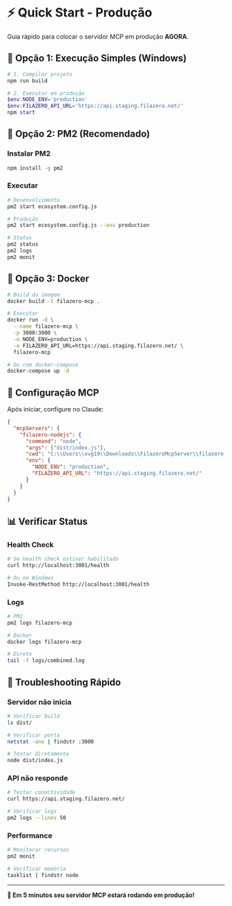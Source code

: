 # ⚡ Quick Start - Produção

Guia rápido para colocar o servidor MCP em produção **AGORA**.

## 🚀 Opção 1: Execução Simples (Windows)

```powershell
# 1. Compilar projeto
npm run build

# 2. Executar em produção
$env:NODE_ENV='production'
$env:FILAZERO_API_URL='https://api.staging.filazero.net/'
npm start
```

## 🔄 Opção 2: PM2 (Recomendado)

### Instalar PM2
```bash
npm install -g pm2
```

### Executar
```bash
# Desenvolvimento
pm2 start ecosystem.config.js

# Produção
pm2 start ecosystem.config.js --env production

# Status
pm2 status
pm2 logs
pm2 monit
```

## 🐳 Opção 3: Docker

```bash
# Build da imagem
docker build -t filazero-mcp .

# Executar
docker run -d \
  --name filazero-mcp \
  -p 3000:3000 \
  -e NODE_ENV=production \
  -e FILAZERO_API_URL=https://api.staging.filazero.net/ \
  filazero-mcp

# Ou com docker-compose
docker-compose up -d
```

## 🔧 Configuração MCP

Após iniciar, configure no Claude:

```json
{
  "mcpServers": {
    "filazero-nodejs": {
      "command": "node",
      "args": ["dist/index.js"],
      "cwd": "C:\\Users\\ovg19\\Downloads\\FilazeroMcpServer\\filazero-mcp-nodejs",
      "env": {
        "NODE_ENV": "production",
        "FILAZERO_API_URL": "https://api.staging.filazero.net/"
      }
    }
  }
}
```

## 📊 Verificar Status

### Health Check
```bash
# Se health check estiver habilitado
curl http://localhost:3001/health

# Ou no Windows
Invoke-RestMethod http://localhost:3001/health
```

### Logs
```bash
# PM2
pm2 logs filazero-mcp

# Docker
docker logs filazero-mcp

# Direto
tail -f logs/combined.log
```

## 🔧 Troubleshooting Rápido

### Servidor não inicia
```bash
# Verificar build
ls dist/

# Verificar porta
netstat -ano | findstr :3000

# Testar diretamente
node dist/index.js
```

### API não responde
```bash
# Testar conectividade
curl https://api.staging.filazero.net/

# Verificar logs
pm2 logs --lines 50
```

### Performance
```bash
# Monitorar recursos
pm2 monit

# Verificar memória
tasklist | findstr node
```

---

**🎯 Em 5 minutos seu servidor MCP estará rodando em produção!**
